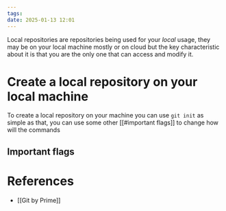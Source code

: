 ```yaml
---
tags: 
date: 2025-01-13 12:01
---
```

Local repositories are repositories being used for your *local* usage, they may be on your local machine mostly or on cloud but the key characteristic about it is that you are the only one that can access and modify it.

# Create a local repository on your local machine
To create a local repository on your machine you can use `git init` as simple as that, you can use some other [[#important flags]] to change how will the commands 


## Important flags



# References
- [[Git by Prime]]
